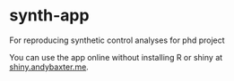 # synth-app
For reproducing synthetic control analyses for phd project

You can use the app online without installing R or shiny at [shiny.andybaxter.me](https://shiny.andybaxter.me/synth-app/).
